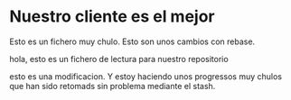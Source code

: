 # Nuestro cliente es el mejor
Esto es un fichero muy chulo. Esto son unos cambios con rebase.

hola, esto es un fichero de lectura para nuestro repositorio

esto es una modificacion. Y estoy haciendo unos progressos muy chulos que han sido retomads sin problema mediante el stash.
